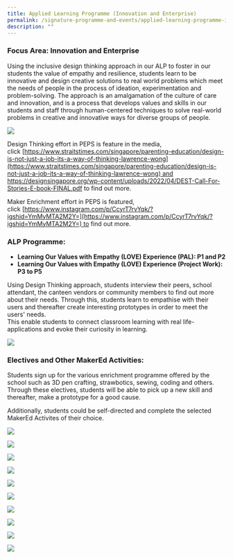 ```yaml
---
title: Applied Learning Programme (Innovation and Enterprise)
permalink: /signature-programme-and-events/applied-learning-programme-innovation-and-enterprise/
description: ""
---
```

### Focus Area: Innovation and Enterprise  

Using the inclusive design thinking approach in our ALP to foster in our students the value of empathy and resilience, students learn to be innovative and design creative solutions to real world problems which meet the needs of people in the process of ideation, experimentation and problem-solving. The approach is an amalgamation of the culture of care and innovation, and is a process that develops values and skills in our students and staff through human-centered techniques to solve real-world problems in creative and innovative ways for diverse groups of people.

![](/images/ALP-Innovation.jpg)

Design Thinking effort in PEPS is feature in the media, click [https://www.straitstimes.com/singapore/parenting-education/design-is-not-just-a-job-its-a-way-of-thinking-lawrence-wong](https://www.straitstimes.com/singapore/parenting-education/design-is-not-just-a-job-its-a-way-of-thinking-lawrence-wong) and https://designsingapore.org/wp-content/uploads/2022/04/DEST-Call-For-Stories-E-book-FINAL.pdf to find out more. 

Maker Enrichment effort in PEPS is featured, click [https://www.instagram.com/p/CcyrT7rvYqk/?igshid=YmMyMTA2M2Y=](https://www.instagram.com/p/CcyrT7rvYqk/?igshid=YmMyMTA2M2Y=) to find out more.

### ALP Programme:
* **Learning Our Values with Empathy (LOVE) Experience (PAL): P1 and P2**
* **Learning Our Values with Empathy (LOVE) Experience (Project Work): P3 to P5**


Using Design Thinking approach, students interview their peers, school attendant, the canteen vendors or community members to find out more about their needs. Through this, students learn to empathise with their users and thereafter create interesting prototypes in order to meet the users' needs.   
This enable students to connect classroom learning with real life-applications and evoke their curiosity in learning.

![](/images/Picture15.jpg)



### Electives and Other MakerEd Activities:

Students sign up for the various enrichment programme offered by the school such as 3D pen crafting, strawbotics, sewing, coding and others. Through these electives, students will be able to pick up a new skill and thereafter, make a prototype for a good cause.

Additionally, students could be self-directed and complete the selected MakerEd Activites of their choice.

![](/images/21.jpg)

![](/images/22.jpg)

![](/images/23.jpg)

![](/images/24.jpeg)

![](/images/25.jpeg)

![](/images/26.jpg)

![](/images/27.jpg)

![](/images/28.jpg)

![](/images/29.jpg)

![](/images/ALP8.png)